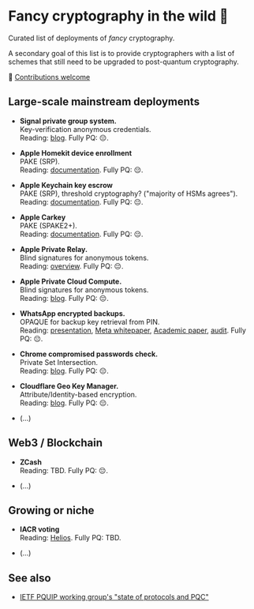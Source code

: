 # Fancy cryptography in the wild 🎩

Curated list of deployments of *fancy* cryptography.

A secondary goal of this list is to provide cryptographers with a list
of schemes that still need to be upgraded to post-quantum cryptography.

💫  [Contributions welcome](https://github.com/fancy-cryptography/fancy-cryptography/edit/main/README.md)

## Large-scale mainstream deployments

* **Signal private group system.**  
  Key-verification anonymous credentials.  
  Reading: [blog](https://signal.org/blog/signal-private-group-system/).
  Fully PQ: 😔.

* **Apple Homekit device enrollment**  
  PAKE (SRP).  
  Reading: [documentation](https://support.apple.com/nl-nl/guide/security/sec3a881ccb1/web).
	Fully PQ: 😔.

* **Apple Keychain key escrow**  
  PAKE (SRP), threshold cryptography? ("majority of HSMs agrees").  
  Reading: [documentation](https://support.apple.com/nl-nl/guide/security/sec3e341e75d/web).
  Fully PQ: 😔.

* **Apple Carkey**  
  PAKE (SPAKE2+).  
  Reading: [documentation](https://support.apple.com/nl-nl/guide/security/secf64471c16/web).
  Fully PQ: 😔.

* **Apple Private Relay.**  
  Blind signatures for anonymous tokens.  
  Reading: [overview](https://www.apple.com/icloud/docs/iCloud_Private_Relay_Overview_Dec2021.pdf).
  Fully PQ: 😔.

* **Apple Private Cloud Compute.**  
  Blind signatures for anonymous tokens.  
  Reading: [blog](https://security.apple.com/blog/private-cloud-compute/).
  Fully PQ: 😔.

* **WhatsApp encrypted backups.**  
  OPAQUE for backup key retrieval from PIN.  
  Reading: [presentation](https://iacr.org/submit/files/slides/2023/rwc/rwc2023/IT_2/slides.pdf),
           [Meta whitepaper](https://scontent-lhr8-1.xx.fbcdn.net/v/t39.8562-6/241394876_546674233234181_8907137889500301879_n.pdf?_nc_cat=108&ccb=1-7&_nc_sid=e280be&_nc_ohc=W2f98GDJW1MQ7kNvgEi9dJ0&_nc_ht=scontent-lhr8-1.xx&oh=00_AYC2S2KAHkBXa60RvLU1sOfP5Y_rCNgj_LOzHpSZ7RwStw&oe=666E0A26),
            [Academic paper](https://eprint.iacr.org/2023/843),
           [audit](https://research.nccgroup.com/wp-content/uploads/2021/10/NCC_Group_WhatsApp_E001000M_Report_2021-10-27_v1.2.pdf).
  Fully PQ: 😔.

* **Chrome compromised passwords check.**  
  Private Set Intersection.  
  Reading: [blog](https://security.googleblog.com/2019/12/better-password-protections-in-chrome.html).
  Fully PQ: 😔.

* **Cloudflare Geo Key Manager.**  
  Attribute/Identity-based encryption.  
  Reading: [blog](https://blog.cloudflare.com/inside-geo-key-manager-v2/).
  Fully PQ: 😔.
  
* (...)

## Web3 / Blockchain

* **ZCash**  
  Reading: TBD.
  Fully PQ: 😔.

* (...)
  
## Growing or niche

* **IACR voting**  
  Reading:  [Helios](https://www.usenix.org/legacy/events/sec08/tech/full_papers/adida/adida.pdf).
  Fully PQ: TBD.

* (...)

## See also

* [IETF PQUIP working group's "state of protocols and PQC"](https://github.com/ietf-wg-pquip/state-of-protocols-and-pqc)

